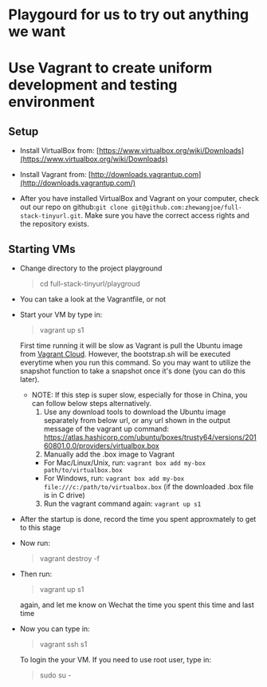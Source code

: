 # Playgourd for us to try out anything we want

# Use Vagrant to create uniform development and testing environment

## Setup

- Install VirtualBox from: [https://www.virtualbox.org/wiki/Downloads](https://www.virtualbox.org/wiki/Downloads)


- Install Vagrant from: [http://downloads.vagrantup.com](http://downloads.vagrantup.com/)


- After you have installed VirtualBox and Vagrant on your computer, check out our repo on github:`git clone git@github.com:zhewangjoe/full-stack-tinyurl.git`. Make sure you have the correct access rights and the repository exists.

## Starting VMs

- Change directory to the project playground
  > cd full-stack-tinyurl/playgroud

- You can take a look at the Vagrantfile, or not


- Start your VM by type in:
  > vagrant up s1

  First time running it will be slow as Vagrant is pull the Ubuntu image from [Vagrant Cloud](https://vagrantcloud.com/). However, the bootstrap.sh will be executed everytime when you run this command. So you may want to utilize the snapshot function to take a snapshot once it's done (you can do this later).

  * NOTE: If this step is super slow, especially for those in China, you can follow below steps alternatively.
    1. Use any download tools to download the Ubuntu image separately from below url, or any url shown in the output message of the vagrant up command: 
       https://atlas.hashicorp.com/ubuntu/boxes/trusty64/versions/20160801.0.0/providers/virtualbox.box
    2. Manually add the .box image to Vagrant
      * For Mac/Linux/Unix, run: `vagrant box add my-box path/to/virtualbox.box`
      * For Windows, run: `vagrant box add my-box file:///c:/path/to/virtualbox.box` (if the downloaded .box file is in C drive)
    3. Run the vagrant command again: `vagrant up s1`

- After the startup is done, record the time you spent approxmately to get to this stage

- Now run:
  > vagrant destroy -f

- Then run:
  > vagrant up s1
  
  again, and let me know on Wechat the time you spent this time and last time

- Now you can type in:
  > vagrant ssh s1

  To login the your VM. If you need to use root user, type in:
  > sudo su -
